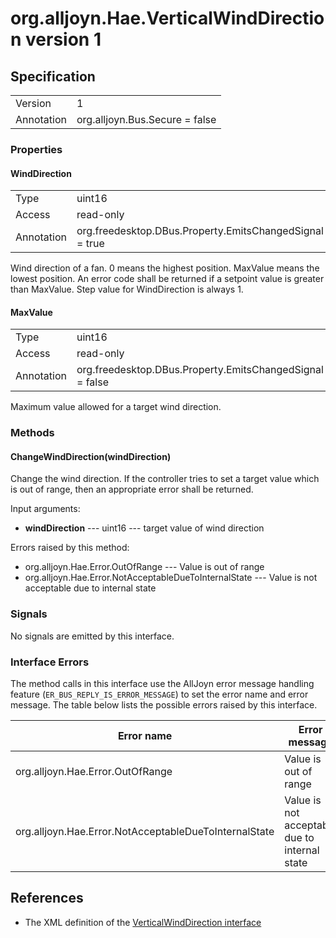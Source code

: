 # org.alljoyn.Hae.VerticalWindDirection version 1

## Specification

|                       |                                                                       |
|-----------------------|-----------------------------------------------------------------------|
| Version               | 1                                                                     |
| Annotation            | org.alljoyn.Bus.Secure = false                                        |

### Properties

#### WindDirection

|                       |                                                                       |
|-----------------------|-----------------------------------------------------------------------|
| Type                  | uint16                                                                |
| Access                | read-only                                                             |
| Annotation            | org.freedesktop.DBus.Property.EmitsChangedSignal = true               |

Wind direction of a fan. 0 means the highest position. MaxValue means the lowest position.
An error code shall be returned if a setpoint value is greater than MaxValue. Step value for 
WindDirection is always 1.

#### MaxValue 

|                       |                                                                       |
|-----------------------|-----------------------------------------------------------------------|
| Type                  | uint16                                                                |
| Access                | read-only                                                             |
| Annotation            | org.freedesktop.DBus.Property.EmitsChangedSignal = false              |

Maximum value allowed for a target wind direction.

### Methods

#### ChangeWindDirection(windDirection)

Change the wind direction. If the controller tries to set a target value which is out of range,
then an appropriate error shall be returned.

Input arguments:

  * **windDirection** --- uint16 --- target value of wind direction 

Errors raised by this method:

  * org.alljoyn.Hae.Error.OutOfRange --- Value is out of range
  * org.alljoyn.Hae.Error.NotAcceptableDueToInternalState --- Value is not acceptable due to 
    internal state


### Signals

No signals are emitted by this interface.

### Interface Errors

The method calls in this interface use the AllJoyn error message handling feature
(`ER_BUS_REPLY_IS_ERROR_MESSAGE`) to set the error name and error message. The table
below lists the possible errors raised by this interface.
    
| Error name                                               | Error message                                 |
|----------------------------------------------------------|-----------------------------------------------|
| org.alljoyn.Hae.Error.OutOfRange                         | Value is out of range                         |
| org.alljoyn.Hae.Error.NotAcceptableDueToInternalState    | Value is not acceptable due to internal state |

## References

  * The XML definition of the [VerticalWindDirection interface](VerticalWindDirection-v1.xml)



